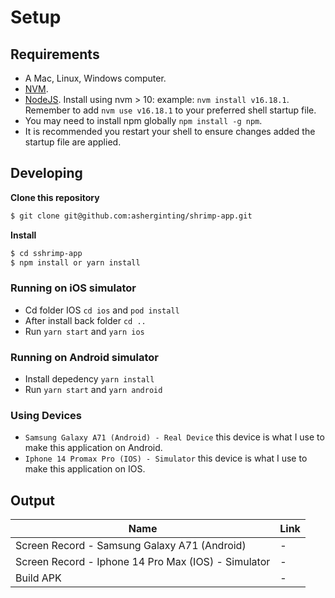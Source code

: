 # Setup

## Requirements
* A Mac, Linux, Windows computer.
* [NVM](https://github.com/creationix/nvm).
* [NodeJS](https://nodejs.org/). Install using nvm > 10: example: `nvm install v16.18.1`. Remember to add `nvm use v16.18.1` to your preferred shell startup file.
* You may need to install npm globally `npm install -g npm`.
* It is recommended you restart your shell to ensure changes added the startup file are applied.

## Developing
**Clone this repository**
```bash
$ git clone git@github.com:asherginting/shrimp-app.git
```

**Install**
```bash
$ cd sshrimp-app
$ npm install or yarn install
```

### Running on iOS simulator
* Cd folder IOS ```cd ios``` and ```pod install```
* After install back folder ```cd ..```
* Run `yarn start` and ```yarn ios```

### Running on Android simulator
* Install depedency `yarn install`
* Run `yarn start` and ```yarn android```

### Using Devices
* `Samsung Galaxy A71 (Android) - Real Device` this device is what I use to make this application on Android.
* `Iphone 14 Promax Pro (IOS) - Simulator` this device is what I use to make this application on IOS.

## Output

| Name | Link |
| --- | --- |
| Screen Record - Samsung Galaxy A71 (Android) | - |
| Screen Record - Iphone 14 Pro Max (IOS) - Simulator | -  |
| Build APK | - |

